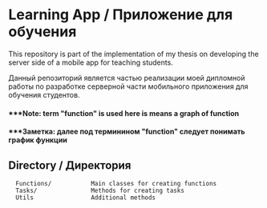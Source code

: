 Learning App / Приложение для обучения
=============================

This repository is part of the implementation of my thesis on developing the server side of a mobile app for teaching students.

Данный репозиторий является частью реализации моей дипломной работы по разработке серверной части мобильного приложения для обучения студентов.

#### ***Note: term "function" is used here is means a graph of function

#### ***Заметка: далее под терминином "function" следует понимать график функции

Directory / Директория
------------

      Functions/           Main classes for creating functions
      Tasks/               Methods for creating tasks
      Utils                Additional methods


